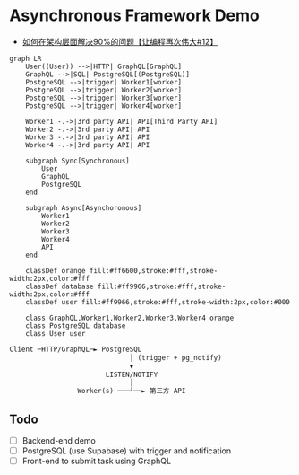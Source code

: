 # Asynchronous Framework Demo

- [如何在架构层面解决90%的问题【让编程再次伟大#12】](https://www.youtube.com/watch?v=Y0688p1afBo)

```mermaid
graph LR
    User((User)) -->|HTTP| GraphQL[GraphQL]
    GraphQL -->|SQL| PostgreSQL[(PostgreSQL)]
    PostgreSQL -->|trigger| Worker1[worker]
    PostgreSQL -->|trigger| Worker2[worker]
    PostgreSQL -->|trigger| Worker3[worker]
    PostgreSQL -->|trigger| Worker4[worker]
    
    Worker1 -.->|3rd party API| API[Third Party API]
    Worker2 -.->|3rd party API| API
    Worker3 -.->|3rd party API| API
    Worker4 -.->|3rd party API| API
    
    subgraph Sync[Synchronous]
        User
        GraphQL
        PostgreSQL
    end
    
    subgraph Async[Asynchoronous]
        Worker1
        Worker2
        Worker3
        Worker4
        API
    end
    
    classDef orange fill:#ff6600,stroke:#fff,stroke-width:2px,color:#fff
    classDef database fill:#ff9966,stroke:#fff,stroke-width:2px,color:#fff
    classDef user fill:#ff9966,stroke:#fff,stroke-width:2px,color:#000
    
    class GraphQL,Worker1,Worker2,Worker3,Worker4 orange
    class PostgreSQL database
    class User user
```

```txt
Client ─HTTP/GraphQL─► PostgreSQL
                              │ (trigger + pg_notify)
                              ▼
                        LISTEN/NOTIFY
                              │
                 Worker(s) ───┘──► 第三方 API
```

## Todo

- [ ] Backend-end demo
- [ ] PostgreSQL (use Supabase) with trigger and notification
- [ ] Front-end to submit task using GraphQL
